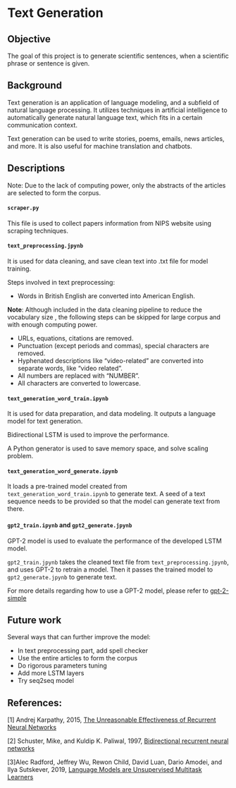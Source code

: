 # Text Generation

## Objective
The goal of this project is to generate scientific sentences, when a scientific phrase or sentence is given. 

## Background
Text generation is an application of language modeling, and a subfield of natural language processing. It utilizes techniques in artificial intelligence to automatically generate natural language text, which fits in a certain communication context.

Text generation can be used to write stories, poems, emails, news articles, and more. It is also useful for machine translation and chatbots.


## Descriptions
Note: Due to the lack of computing power, only the abstracts of the articles are selected to form the corpus.

#### `scraper.py` ####
This file is used to collect papers information from NIPS website using scraping techniques.

#### `text_preprocessing.jpynb` ####
It is used for data cleaning, and save clean text into .txt file for model training.

Steps involved in text preprocessing:
* Words in British English are converted into American English.

**Note**: Although included in the data cleaning pipeline to reduce the vocabulary size , the following steps can be skipped for large corpus and with enough computing power.

* URLs, equations, citations are removed.
* Punctuation (except periods and commas), special characters are removed. 
* Hyphenated descriptions like “video-related” are converted into separate words, like “video related”.
* All numbers are replaced with “NUMBER”. 
* All characters are converted to lowercase. 

#### `text_generation_word_train.ipynb` ####
It is used for data preparation, and data modeling. It outputs a language model for text generation.

Bidirectional LSTM is used to improve the performance.

A Python generator is used to save memory space, and solve scaling problem.

#### `text_generation_word_generate.ipynb` ####
It loads a pre-trained model created from `text_generation_word_train.ipynb` to generate text. A seed of a text sequence needs to be provided so that the model can generate text from there.

#### `gpt2_train.ipynb` and `gpt2_generate.jpynb` ####
GPT-2 model is used to evaluate the performance of the developed LSTM model.

`gpt2_train.jpynb` takes the cleaned text file from `text_preprocessing.jpynb`,  and uses GPT-2 to retrain a model. Then it passes the trained model to `gpt2_generate.jpynb` to generate text.

For more details regarding how to use a GPT-2 model, please refer to [gpt-2-simple](https://github.com/minimaxir/gpt-2-simple)

## Future work
Several ways that can further improve the model:
* In text preprocessing part, add spell checker
* Use the entire articles to form the corpus
* Do rigorous parameters tuning 
* Add more LSTM layers
* Try seq2seq model

## References:
[1] Andrej Karpathy, 2015, [The Unreasonable Effectiveness of Recurrent Neural Networks](http://karpathy.github.io/2015/05/21/rnn-effectiveness/)

[2] Schuster, Mike, and Kuldip K. Paliwal, 1997,  [Bidirectional recurrent neural networks](https://www.researchgate.net/profile/Mike_Schuster/publication/3316656_Bidirectional_recurrent_neural_networks/links/56861d4008ae19758395f85c.pdf) 

[3]Alec Radford, Jeffrey Wu, Rewon Child, David Luan, Dario Amodei, and Ilya Sutskever,  2019, [Language Models are Unsupervised Multitask Learners](https://d4mucfpksywv.cloudfront.net/better-language-models/language-models.pdf)






